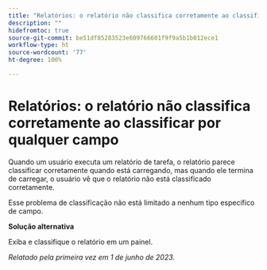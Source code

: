 ```yaml
---
title: "Relatórios: o relatório não classifica corretamente ao classificar por qualquer campo"
description: ""
hidefromtoc: true
source-git-commit: be51df85283523e609766601f9f9a5b1b012ece1
workflow-type: ht
source-wordcount: '77'
ht-degree: 100%

---
```



# Relatórios: o relatório não classifica corretamente ao classificar por qualquer campo


Quando um usuário executa um relatório de tarefa, o relatório parece classificar corretamente quando está carregando, mas quando ele termina de carregar, o usuário vê que o relatório não está classificado corretamente.

Esse problema de classificação não está limitado a nenhum tipo específico de campo.

**Solução alternativa**

Exiba e classifique o relatório em um painel.

_Relatado pela primeira vez em 1 de junho de 2023._